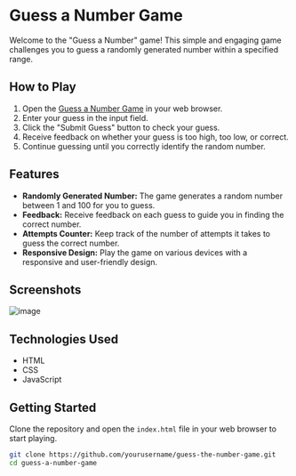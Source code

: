 # Guess a Number Game

Welcome to the "Guess a Number" game! This simple and engaging game challenges you to guess a randomly generated number within a specified range.

## How to Play

1. Open the [Guess a Number Game](index.html) in your web browser.
2. Enter your guess in the input field.
3. Click the "Submit Guess" button to check your guess.
4. Receive feedback on whether your guess is too high, too low, or correct.
5. Continue guessing until you correctly identify the random number.

## Features

- **Randomly Generated Number:** The game generates a random number between 1 and 100 for you to guess.
- **Feedback:** Receive feedback on each guess to guide you in finding the correct number.
- **Attempts Counter:** Keep track of the number of attempts it takes to guess the correct number.
- **Responsive Design:** Play the game on various devices with a responsive and user-friendly design.

## Screenshots

![image](https://github.com/dodomiyake/guess-a-number-game/assets/70576110/b64814fe-b2bb-4667-9cf8-3aa1733dc249)


## Technologies Used

- HTML
- CSS
- JavaScript

## Getting Started

Clone the repository and open the `index.html` file in your web browser to start playing.

```bash
git clone https://github.com/yourusername/guess-the-number-game.git
cd guess-a-number-game
```
